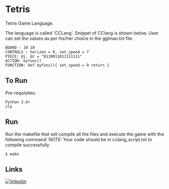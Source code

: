 # Tetris

Tetris Game Language.

The language is called 'CCLang'. Snippet of CClang is shown below. User can set the values as per his/her choice in the gglmao.txt file.

```
BOARD : 10 10
CONTROLS : horizon = 0, set_speed = 7
PIECE: @j, @z = "0110011011111111"
ACTION: myfunc()
FUNCTION: def myfunc(){ set_speed = 9 return }
```

## To Run

Pre-requisites:

````
Python 3.6+
sly
````

## Run
Run the makefile that will compile all the files and execute the game with the following command:
NOTE: Your code should be in cclang_script.txt to compile successfully.
````
$ make
````

## Links
[![linkedin](https://img.shields.io/badge/linkedin-0A66C2?style=for-the-badge&logo=linkedin&logoColor=white)](https://www.linkedin.com/in/dhairyagrawal/)


